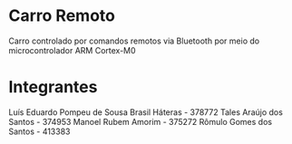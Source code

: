# Carro Remoto
Carro controlado por comandos remotos via Bluetooth por meio do microcontrolador ARM Cortex-M0

# Integrantes
Luís Eduardo Pompeu de Sousa Brasil Háteras - 378772
Tales Araújo dos Santos - 374953
Manoel Rubem Amorim - 375272
Rômulo Gomes dos Santos - 413383
